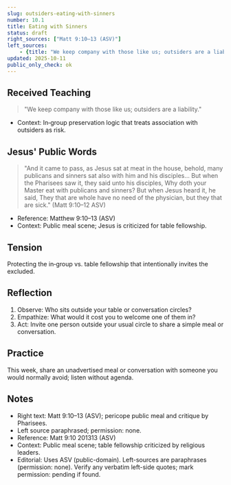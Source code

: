 ```yaml
---
slug: outsiders-eating-with-sinners
number: 10.1
title: Eating with Sinners
status: draft
right_sources: ["Matt 9:10–13 (ASV)"]
left_sources:
	- {title: "We keep company with those like us; outsiders are a liability.", type: paraphrase, permission: none}
updated: 2025-10-11
public_only_check: ok
---
```


## Received Teaching
> "We keep company with those like us; outsiders are a liability."
- Context: In‑group preservation logic that treats association with outsiders as risk.

## Jesus' Public Words
> "And it came to pass, as Jesus sat at meat in the house, behold, many publicans and sinners sat also with him and his disciples... But when the Pharisees saw it, they said unto his disciples, Why doth your Master eat with publicans and sinners? But when Jesus heard it, he said, They that are whole have no need of the physician, but they that are sick." (Matt 9:10–12 ASV)
- Reference: Matthew 9:10–13 (ASV)
- Context: Public meal scene; Jesus is criticized for table fellowship.

## Tension
Protecting the in‑group vs. table fellowship that intentionally invites the excluded.

## Reflection
1. Observe: Who sits outside your table or conversation circles?
2. Empathize: What would it cost you to welcome one of them in?
3. Act: Invite one person outside your usual circle to share a simple meal or conversation.

## Practice
This week, share an unadvertised meal or conversation with someone you would normally avoid; listen without agenda.

## Notes
- Right text: Matt 9:10–13 (ASV); pericope public meal and critique by Pharisees.
- Left source paraphrased; permission: none.
- Reference: Matt 9:10
201313 (ASV)
- Context: Public meal scene; table fellowship criticized by religious leaders.
- Editorial: Uses ASV (public-domain). Left-sources are paraphrases (permission: none). Verify any verbatim left-side quotes; mark permission: pending if found.
